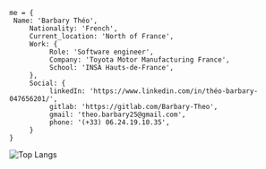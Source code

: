 ```
me = {
 Name: 'Barbary Théo',
     Nationality: 'French',
     Current_location: 'North of France',
     Work: {
          Role: 'Software engineer',
          Company: 'Toyota Motor Manufacturing France',
          School: 'INSA Hauts-de-France',
     },
     Social: {
          linkedIn: 'https://www.linkedin.com/in/théo-barbary-047656201/',
          gitlab: 'https://gitlab.com/Barbary-Theo',
          gmail: 'theo.barbary25@gmail.com',
          phone: '(+33) 06.24.19.10.35',
     }
}

```

![Top Langs](https://github-readme-stats.vercel.app/api/top-langs/?username=Barbary-Theo&layout=compact)
